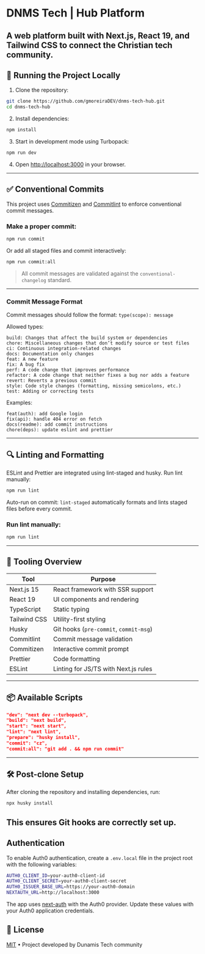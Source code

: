 # DNMS Tech | Hub Platform

## A web platform built with Next.js, React 19, and Tailwind CSS to connect the Christian tech community.

## 🚀 Running the Project Locally

1. Clone the repository:

```bash
git clone https://github.com/gmoreiraDEV/dnms-tech-hub.git
cd dnms-tech-hub
```

2. Install dependencies:

```bash
npm install
```

3. Start in development mode using Turbopack:

```bash
npm run dev
```

4. Open [http://localhost:3000](http://localhost:3000) in your browser.

---

## ✅ Conventional Commits

This project uses [Commitizen](https://github.com/commitizen/cz-cli) and [Commitlint](https://commitlint.js.org/) to enforce conventional commit messages.

### Make a proper commit:

```bash
npm run commit
```

Or add all staged files and commit interactively:

```bash
npm run commit:all
```

> All commit messages are validated against the `conventional-changelog` standard.

---

### Commit Message Format

Commit messages should follow the format:
`type(scope): message`

Allowed types:

```
build: Changes that affect the build system or dependencies
chore: Miscellaneous changes that don’t modify source or test files
ci: Continuous integration-related changes
docs: Documentation only changes
feat: A new feature
fix: A bug fix
perf: A code change that improves performance
refactor: A code change that neither fixes a bug nor adds a feature
revert: Reverts a previous commit
style: Code style changes (formatting, missing semicolons, etc.)
test: Adding or correcting tests
```

Examples:

```
feat(auth): add Google login
fix(api): handle 404 error on fetch
docs(readme): add commit instructions
chore(deps): update eslint and prettier
```

---

## 🔍 Linting and Formatting

ESLint and Prettier are integrated using lint-staged and husky.
Run lint manually:

```bash
npm run lint
```

Auto-run on commit:
`lint-staged` automatically formats and lints staged files before every commit.

### Run lint manually:

```bash
npm run lint
```

---

## 🔧 Tooling Overview

| Tool         | Purpose                                |
| ------------ | -------------------------------------- |
| Next.js 15   | React framework with SSR support       |
| React 19     | UI components and rendering            |
| TypeScript   | Static typing                          |
| Tailwind CSS | Utility-first styling                  |
| Husky        | Git hooks (`pre-commit`, `commit-msg`) |
| Commitlint   | Commit message validation              |
| Commitizen   | Interactive commit prompt              |
| Prettier     | Code formatting                        |
| ESLint       | Linting for JS/TS with Next.js rules   |

---

## 📦 Available Scripts

```json
"dev": "next dev --turbopack",
"build": "next build",
"start": "next start",
"lint": "next lint",
"prepare": "husky install",
"commit": "cz",
"commit:all": "git add . && npm run commit"
```

---

## 🛠️ Post-clone Setup

After cloning the repository and installing dependencies, run:

```bash
npx husky install
```

## This ensures Git hooks are correctly set up.

## Authentication

To enable Auth0 authentication, create a `.env.local` file in the project root with the following variables:

```bash
AUTH0_CLIENT_ID=your-auth0-client-id
AUTH0_CLIENT_SECRET=your-auth0-client-secret
AUTH0_ISSUER_BASE_URL=https://your-auth0-domain
NEXTAUTH_URL=http://localhost:3000
```

The app uses [next-auth](https://next-auth.js.org/) with the Auth0 provider. Update these values with your Auth0 application credentials.

## 📄 License

[MIT](LICENSE) • Project developed by Dunamis Tech community
